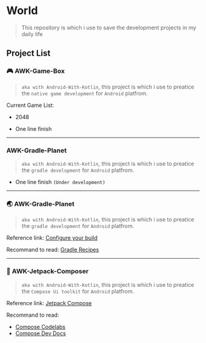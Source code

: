 # World

> This repository is which i use to save the development projects in my daily life

## Project List

### 🎮 AWK-Game-Box

> `aka with Android-With-Kotlin`, this project is which i use to preatice the `native game development` for `Android` platfrom.

Current Game List:

+ 2048

+ One line finish

---

### AWK-Gradle-Planet

> `aka with Android-With-Kotlin`, this project is which i use to preatice the `gradle development` for `Android` platfrom.

+ One line finish `(Under development)`

---

### 🌏 AWK-Gradle-Planet

> `aka with Android-With-Kotlin`, this project is which i use to preatice the `gradle development` for `Android` platfrom.

Reference link: [Configure your build](https://developer.android.com/studio/build)

Recommand to read: [Gradle Recipes](https://github.com/android/gradle-recipes)

---

### 🎨 AWK-Jetpack-Composer

> `aka with Android-With-Kotlin`, this project is which i use to preatice the `Compose Ui toolkit` for `Android` platfrom.

Reference link: [Jetpack Compose](https://developer.android.google.cn/jetpack/compose)

Recommand to read: 

+ [Compose Codelabs](https://codelabs.developers.google.com/?cat=Android&text=compose)
+ [Compose Dev Docs](https://developer.android.google.cn/jetpack/compose/documentation)